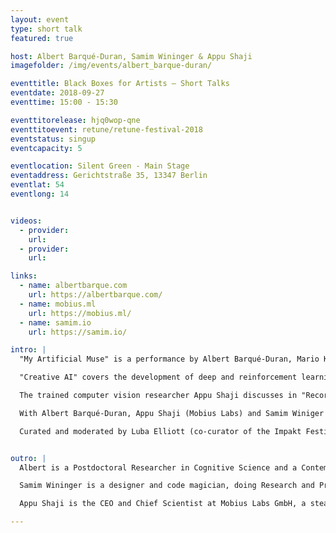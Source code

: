 ```yaml
---
layout: event
type: short talk
featured: true

host: Albert Barqué-Duran, Samim Wininger & Appu Shaji
imagefolder: /img/events/albert_barque-duran/

eventtitle: Black Boxes for Artists – Short Talks
eventdate: 2018-09-27
eventtime: 15:00 - 15:30

eventtitorelease: hjq0wop-qne
eventtitoevent: retune/retune-festival-2018
eventstatus: singup
eventcapacity: 5

eventlocation: Silent Green - Main Stage
eventaddress: Gerichtstraße 35, 13347 Berlin
eventlat: 54
eventlong: 14


videos:
  - provider:
    url:
  - provider:
    url:

links:
  - name: albertbarque.com
    url: https://albertbarque.com/
  - name: mobius.ml
    url: https://mobius.ml/
  - name: samim.io
    url: https://samim.io/

intro: |
  "My Artificial Muse" is a performance by Albert Barqué-Duran, Mario Klingemann and Marc Marzenit, premiered at Sónar+D (2017) and now in a World Tour, exploring how an Artificial Neural Network can collaborate with humans in the creative and artistic processes. What is a Muse? Who can be a Muse? Where can we find a Muse? Can a Muse be “artificial”? Do they need to be “physical”? Can a computer-generated Muse be as inspiring as a human-like one? By destroying the classic concept of a Muse, are we creating something better? The artistic fruit of Artificial Intelligence (Computational Creativity) is a growing area of research and is increasingly seeping into the public consciousness. We will discuss how to integrate Artificial Intelligence as a creative collaborator in artistic processes.

  "Creative AI" covers the development of deep and reinforcement learning algorithms that expanded the range of technologies available to today’s artists and designers to include self-learning systems that are not only tools and techniques, but creative partners in their own right. With their help, artists can generate new texts, sounds and images based on their chosen data, explore questions of machine perception and imagine futures of human and machine co-existence. What are the new forms of storytelling, design and expression made possible with machine learning? How do these tools influence the artist?

  The trained computer vision researcher Appu Shaji discusses in "Recording the Visual whether or not machines can help us capture a part of visual taste and identity.

  With Albert Barqué-Duran, Appu Shaji (Mobius Labs) and Samim Winiger (samim.io).

  Curated and moderated by Luba Elliott (co-curator of the Impakt Festival 2018 and Creative AI researcher)"


outro: |
  Albert is a Postdoctoral Researcher in Cognitive Science and a Contemporary Artist at City University of London. Albert’s research concerns new approaches and frameworks for cognitive modelling and judgment and decision-making. His artwork and performances are inspired by his research and combine classical techniques from fine arts such as oil painting, data, digital arts and experimental electronic music. He leads disruptive projects at the intersection of art and research with the aim of finding novel formats of generating scientific knowledge to reflect about contemporary and futuristic issues and its cultural implications. He has exhibited and performed at Sónar+D(Barcelona, Spain), Creative Reactions(London, UK), Cambridge Neuroscience Society (Cambridge, UK), Max Planck (Berlin, Germany), SciArt Center (New York, USA).

  Samim Wininger is a designer and code magician, doing Research and Projects at the intersection of  Machine Learning, Human-Computer-Interaction, Generative Design and Mindful Creativity. He's interested in a range of ideas, but his focus lies on building tools for enlightenment.

  Appu Shaji is the CEO and Chief Scientist at Mobius Labs GmbH, a stealth computer vision startup based in Berlin. Previously he was the Head of Research and Development at EyeEm, where he led a team that was building state of art computer vision based image recognition and ranking systems. Appu co-founded sight.io, where he and his team developed technology to rate images based on computational aesthetics. Sight.io was acquired by EyeEm in 2014. Prior to that, Appu was a post-doctoral researcher in the Image and Visual Representation Group and Computer Vision Lab, École Polytechnique Fédérale de Lausanne, Switzerland. He received a PhD in Computer Science and Engineering from IIT Bombay.

---
```

